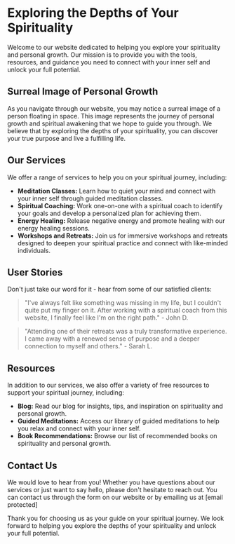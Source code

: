 <!--
Write me content for website with wallpaper which alt text is:

"A surreal image of a person floating in space for a spirituality or personal growth website"

The name/title of the page should not be 1:1 copy of the alt text but rather a real content of the website which is using this wallpaper.

- Use markdown format 
- Start with the heading
- The content should look like a real website 
- Include real sections like references, contact, user stories, etc. use things relevant to the page purpose.
- Feel free to use structure like headings, bullets, numbering, blockquotes, paragraphs, horizontal lines, etc.
- You can use formatting like bold or _italic_
- You can include UTF-8 emojis
- Links should be only #hash anchors (and you can refer to the document itself)
- Do not include images
-->

<!--font:Montserrat-->

# Exploring the Depths of Your Spirituality

Welcome to our website dedicated to helping you explore your spirituality and personal growth. Our mission is to provide you with the tools, resources, and guidance you need to connect with your inner self and unlock your full potential.

## Surreal Image of Personal Growth

As you navigate through our website, you may notice a surreal image of a person floating in space. This image represents the journey of personal growth and spiritual awakening that we hope to guide you through. We believe that by exploring the depths of your spirituality, you can discover your true purpose and live a fulfilling life.

## Our Services

We offer a range of services to help you on your spiritual journey, including:

- **Meditation Classes:** Learn how to quiet your mind and connect with your inner self through guided meditation classes.
- **Spiritual Coaching:** Work one-on-one with a spiritual coach to identify your goals and develop a personalized plan for achieving them.
- **Energy Healing:** Release negative energy and promote healing with our energy healing sessions.
- **Workshops and Retreats:** Join us for immersive workshops and retreats designed to deepen your spiritual practice and connect with like-minded individuals.

## User Stories

Don't just take our word for it - hear from some of our satisfied clients:

> "I've always felt like something was missing in my life, but I couldn't quite put my finger on it. After working with a spiritual coach from this website, I finally feel like I'm on the right path." - John D.

> "Attending one of their retreats was a truly transformative experience. I came away with a renewed sense of purpose and a deeper connection to myself and others." - Sarah L.

## Resources

In addition to our services, we also offer a variety of free resources to support your spiritual journey, including:

- **Blog:** Read our blog for insights, tips, and inspiration on spirituality and personal growth.
- **Guided Meditations:** Access our library of guided meditations to help you relax and connect with your inner self.
- **Book Recommendations:** Browse our list of recommended books on spirituality and personal growth.

## Contact Us

We would love to hear from you! Whether you have questions about our services or just want to say hello, please don't hesitate to reach out. You can contact us through the form on our website or by emailing us at [email protected]

Thank you for choosing us as your guide on your spiritual journey. We look forward to helping you explore the depths of your spirituality and unlock your full potential.
